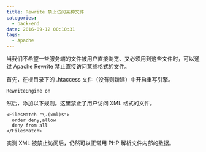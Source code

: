```yaml
---
title: Rewrite 禁止访问某种文件
categories:
  - back-end
date: 2016-09-12 00:10:31
tags:
  - Apache
---
```


当我们不希望一些服务端的文件被用户直接浏览、又必须用到这些文件时，可以通过 Apache Rewrite 禁止直接访问某些格式的文件。

首先，在根目录下的 .htaccess 文件（没有则新建）中开启重写引擎。

<!-- more -->

```
RewriteEngine on
```

然后，添加以下规则。这里禁止了用户访问 XML 格式的文件。

```
<FilesMatch "\.(xml)$">
  order deny,allow  
  deny from all
</FilesMatch>
```

实测 XML 被禁止访问后，仍然可以正常用 PHP 解析文件内部的数据。